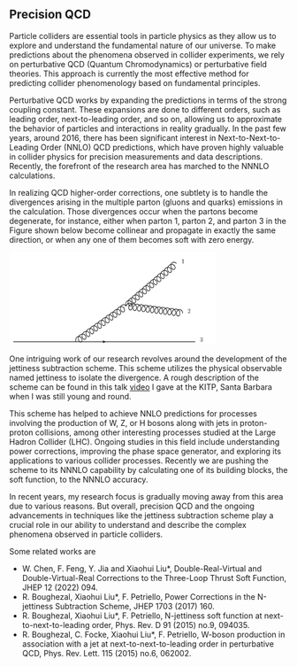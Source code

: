 ## Precision QCD

Particle colliders are essential tools in particle physics as they allow us to explore and understand the fundamental nature of our universe. To make predictions about the phenomena observed in collider experiments, we rely on perturbative QCD (Quantum Chromodynamics) or perturbative field theories. This approach is currently the most effective method for predicting collider phenomenology based on fundamental principles.

Perturbative QCD works by expanding the predictions in terms of the strong coupling constant. These expansions are done to different orders, such as leading order, next-to-leading order, and so on, allowing us to approximate the behavior of particles and interactions in reality gradually. In the past few years, around 2016, there has been significant interest in Next-to-Next-to-Leading Order (NNLO) QCD predictions, which have proven highly valuable in collider physics for precision measurements and data descriptions. Recently, the forefront of the research area has marched to the NNNLO calculations. 

In realizing QCD higher-order corrections, one subtlety is to handle the divergences arising in the multiple parton (gluons and quarks) emissions in the calculation. Those divergences occur when the partons become degenerate, for instance, either when parton 1, parton 2, and parton 3 in the Figure shown below become collinear and propagate in exactly the same direction, or when any one of them becomes soft with zero energy.    

 <img src="./feynman.png" width="375" height="167"> 

One intriguing work of our research revolves around the development of the jettiness subtraction scheme. This scheme utilizes the physical observable named jettiness to isolate the divergence. A rough description of the scheme can be found in this talk [video](http://s3-us-west-2.amazonaws.com/kitpcloud/lhc16/Liu_LHC16_KITP.mp4) I gave at the KITP, Santa Barbara when I was still young and round. 

This scheme has helped to achieve NNLO predictions for processes involving the production of W, Z, or H bosons along with jets in proton-proton collisions, among other interesting processes studied at the Large Hadron Collider (LHC). Ongoing studies in this field include understanding power corrections, improving the phase space generator, and exploring its applications to various collider processes. Recently we are pushing the scheme to its NNNLO capability by calculating one of its building blocks, the soft function, to the NNNLO accuracy. 

In recent years, my research focus is gradually moving away from this area due to various reasons. But overall, precision QCD and the ongoing advancements in techniques like the jettiness subtraction scheme play a crucial role in our ability to understand and describe the complex phenomena observed in particle colliders.

Some related works are
- W. Chen, F. Feng, Y. Jia and Xiaohui Liu*, Double-Real-Virtual and Double-Virtual-Real Corrections to the Three-Loop Thrust Soft Function, JHEP 12 (2022) 094. 
- R. Boughezal, Xiaohui Liu*, F. Petriello, Power Corrections in the N-jettiness Subtraction Scheme, JHEP 1703 (2017) 160.  
- R. Boughezal, Xiaohui Liu*, F. Petriello, N-jettiness soft function at next-to-next-to-leading order, Phys. Rev. D 91 (2015) no.9, 094035.  
- R. Boughezal, C. Focke, Xiaohui Liu*, F. Petriello, W-boson production in association with a jet at next-to-next-to-leading order in perturbative QCD, Phys. Rev. Lett. 115 (2015) no.6, 062002.  
